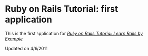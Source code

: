 # Ruby on Rails Tutorial: first application

This is the first application for [*Ruby on Rails Tutorial: Learn Rails by
Example*](http://railstutorial.org/)

Updated on 4/9/2011

